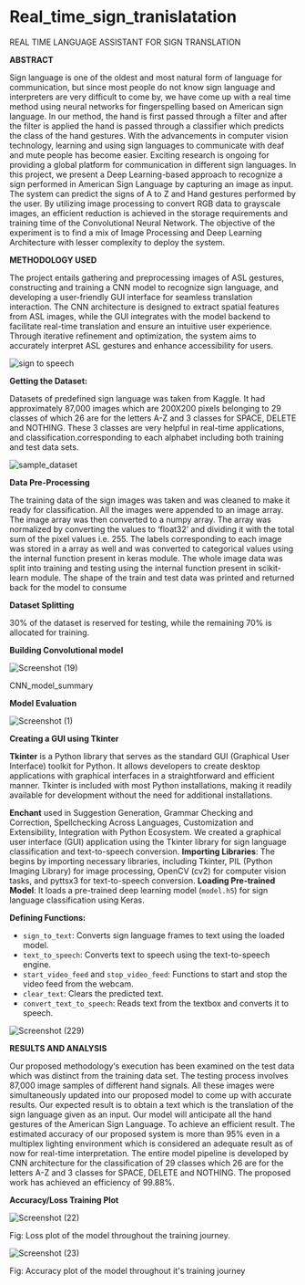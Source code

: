 # Real_time_sign_tranislatation


REAL TIME LANGUAGE ASSISTANT FOR SIGN TRANSLATION

****ABSTRACT****


Sign language is one of the oldest
and most natural form of language
for communication, but since most
people do not know sign language
and interpreters are very difficult to
come by, we have come up with a
real time method using neural
networks for fingerspelling based
on American sign language. In our
method, the hand is first passed
through a filter and after the filter is
applied the hand is passed through a
classifier which predicts the class of
the hand gestures.
With the advancements in computer
vision technology, learning and
using sign languages to
communicate with deaf and mute
people has become easier. Exciting
research is ongoing for providing a
global platform for communication
in different sign languages. In this
project, we present a Deep
Learning-based approach to
recognize a sign performed in
American Sign Language by
capturing an image as input. The
system can predict the signs of A to
Z and Hand gestures performed by
the user. By utilizing image
processing to convert RGB data to
grayscale images, an efficient
reduction is achieved in the storage
requirements and training time of
the Convolutional Neural Network.
The objective of the experiment is
to find a mix of Image Processing
and Deep Learning Architecture
with lesser complexity to deploy the
system.


**METHODOLOGY USED**


The project entails gathering and
preprocessing images of ASL
gestures, constructing and training a
CNN model to recognize sign
language, and developing a
user-friendly GUI interface for
seamless translation interaction. The
CNN architecture is designed to
extract spatial features from ASL
images, while the GUI integrates
with the model backend to facilitate
real-time translation and ensure an
intuitive user experience. Through
iterative refinement and
optimization, the system aims to
accurately interpret ASL gestures
and enhance accessibility for users.


![sign to speech](https://github.com/ranjithsurineni/Real_time_sign_tranislatation/assets/118590392/4aa16e9e-76a3-4859-ad0d-a72a4ed31df7)



**Getting the Dataset:**


Datasets of predefined sign language was taken from Kaggle. It had approximately 87,000
images which are 200X200 pixels belonging to 29 classes of which 26 are for the letters A-Z
and 3 classes for SPACE, DELETE and NOTHING. These 3 classes are very helpful in
real-time applications, and classification.corresponding to each alphabet including both
training and test data sets.


![sample_dataset](https://github.com/ranjithsurineni/Real_time_sign_tranislatation/assets/118590392/082ed099-6848-49a9-bcc6-86bdb0076508)


**Data Pre-Processing**


The training data of the sign images was taken and was cleaned to make it ready for
classification. All the images were appended to an image array. The image array was then
converted to a numpy array. The array was normalized by converting the values to ‘float32’
and dividing it with the total sum of the pixel values i.e. 255. The labels corresponding to each
image was stored in a array as well and was converted to categorical values using the internal
function present in keras module. The whole image data was split into training and testing
using the internal function present in scikit-learn module. The shape of the train and test data
was printed and returned back for the model to consume


****Dataset Splitting****


30% of the dataset is reserved for testing, while the
remaining 70% is allocated for training. 


**Building Convolutional model**

![Screenshot (19)](https://github.com/ranjithsurineni/Real_time_sign_tranislatation/assets/118590392/2ab587fa-21fd-4114-a0f1-975727d5f76e)

CNN_model_summary

**Model Evaluation**

![Screenshot (1)](https://github.com/ranjithsurineni/Real_time_sign_tranislatation/assets/118590392/e9b2b0c9-e259-4aa2-aaf8-735e87592432)


**Creating a GUI using Tkinter**

**Tkinter** is a Python library that serves as the standard GUI (Graphical User Interface) toolkit
for Python. It allows developers to create desktop applications with graphical interfaces in a
straightforward and efficient manner. Tkinter is included with most Python installations,
making it readily available for development without the need for additional installations.

**Enchant** used in Suggestion Generation, Grammar Checking and Correction, Spellchecking
Across Languages, Customization and Extensibility, Integration with Python Ecosystem.
We created a graphical user interface (GUI) application using the Tkinter library for sign
language classification and text-to-speech conversion.
**Importing Libraries**: The begins by importing necessary libraries, including Tkinter, PIL
(Python Imaging Library) for image processing, OpenCV (cv2) for computer vision tasks, and
pyttsx3 for text-to-speech conversion.
**Loading Pre-trained Model**: It loads a pre-trained deep learning model (`model.h5`) for sign
language classification using Keras.


**Defining Functions:**
- `sign_to_text`: Converts sign language frames to text using the loaded model.
- `text_to_speech`: Converts text to speech using the text-to-speech engine.
- `start_video_feed` and `stop_video_feed`: Functions to start and stop the video feed from
the webcam.
- `clear_text`: Clears the predicted text.
- `convert_text_to_speech`: Reads text from the textbox and converts it to speech.


![Screenshot (229)](https://github.com/ranjithsurineni/Real_time_sign_tranislatation/assets/118590392/e4f188da-4c98-4393-a502-69cb7f94bff3)


**RESULTS AND ANALYSIS**


Our proposed methodology‘s execution has been examined on the test data which was distinct
from the training data set. The testing process involves 87,000 image samples of different
hand signals. All these images were simultaneously updated into our proposed model to come
up with accurate results. Our expected result is to obtain a text which is the translation of the
sign language given as an input. Our model will anticipate all the hand gestures of the
American Sign Language. To achieve an efficient result. The estimated accuracy of our
proposed system is more than 95% even in a multiplex lighting environment which is
considered an adequate result as of now for real-time interpretation. The entire model pipeline
is developed by CNN architecture for the classification of 29 classes which 26 are for the
letters A-Z and 3 classes for SPACE, DELETE and NOTHING. The proposed work has
achieved an efficiency of 99.88%. 

**Accuracy/Loss Training Plot**

![Screenshot (22)](https://github.com/ranjithsurineni/Real_time_sign_tranislatation/assets/118590392/1b181893-7ade-423a-a416-d3d373353489)


Fig: Loss plot of the model throughout the training journey.

![Screenshot (23)](https://github.com/ranjithsurineni/Real_time_sign_tranislatation/assets/118590392/f73d9ae8-8603-4fae-8159-b0202afc05d4)


Fig: Accuracy plot of the model throughout it's training journey
